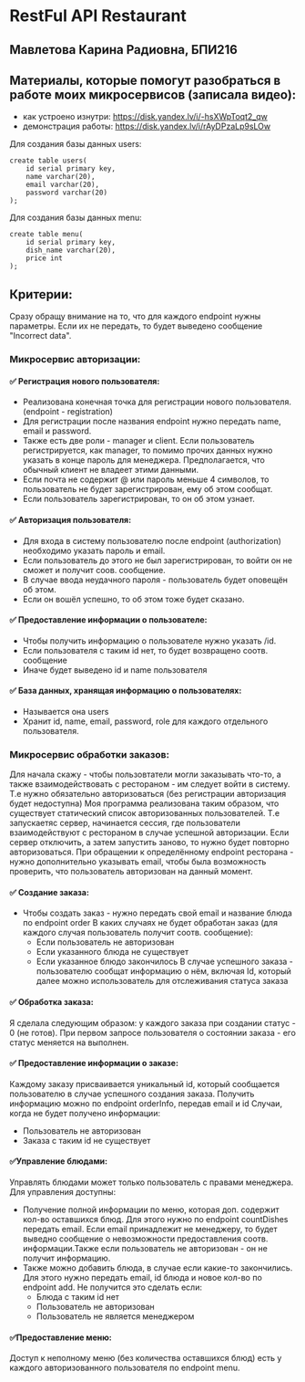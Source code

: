 # RestFul API Restaurant
## Мавлетова Карина Радиовна, БПИ216
## Материалы, которые помогут разобраться в работе моих микросервисов (записала видео):
- как устроено изнутри: https://disk.yandex.lv/i/-hsXWpToqt2_qw
- демонстрация работы: https://disk.yandex.lv/i/rAyDPzaLp9sLOw

Для создания базы данных users:
```
create table users(
    id serial primary key,
    name varchar(20),
    email varchar(20),
    password varchar(20)
);
```

Для создания базы данных menu:
```
create table menu(
    id serial primary key,
    dish_name varchar(20),
    price int
);
```
## Критерии:
Сразу обращу внимание на то, что для каждого endpoint нужны параметры. Если их не передать, то будет выведено сообщение "Incorrect data".
### Микросервис авторизации:
#### :white_check_mark: Регистрация нового пользователя:
- Реализована конечная точка для регистрации нового пользователя. (endpoint - registration)
- Для регистрации после названия endpoint нужно передать name, email и password.
- Также есть две роли - manager и client. Если пользователь регистрируется, как manager, то помимо прочих данных нужно указать в конце пароль для менеджера. Предполагается, что обычный клиент не владеет этими данными.
- Если почта не содержит @ или пароль меньше 4 символов, то пользователь не будет зарегистрирован, ему об этом сообщат.
- Если пользователь зарегистрирован, то он об этом узнает.
#### :white_check_mark: Авторизация пользователя:
- Для входа в систему пользователю после endpoint (authorization) необходимо указать пароль и email.
- Если пользователь до этого не был зарегистрирован, то войти он не сможет и получит соов. сообщение.
- В случае ввода неудачного пароля - пользователь будет оповещён об этом.
- Если он вошёл успешно, то об этом тоже будет сказано.

#### :white_check_mark: Предоставление информации о пользователе:
- Чтобы получить информацию о пользователе нужно указать /id.
- Если пользователя с таким id нет, то будет возвращено соотв. сообщение
- Иначе будет выведено id и name пользователя
#### :white_check_mark: База данных, хранящая информацию о пользователях:
- Называется она users
- Хранит id, name, email, password, role для каждого отдельного пользователя.

### Микросервис обработки заказов:
Для начала скажу - чтобы пользовтатели могли заказывать что-то, а также взаимодействовать с рестораном - им следует войти в систему. 
Т.е нужно обязательно авторизоваться (без регистрации авторизация будет недоступна)
Моя программа реализована таким образом, что существует статический список авторизованных пользователей. Т.е запускаетяс сервер, начинается сессия, где пользователи взаимодействуют с рестораном в случае успешной авторизации.
Если сервер отключить, а затем запустить заново, то нужно будет повторно авторизоваться.
При обращении к определённому endpoint ресторана - нужно дополнительно указывать email, чтобы была возможность проверить, что пользователь авторизован на данный момент.

#### :white_check_mark: Создание заказа:
- Чтобы создать заказ - нужно передать свой email и название блюда по endpoint order
В каких случаях не будет обработан заказ (для каждого случая пользователь получит соотв. сообщение):
  - Если пользователь не авторизован
  - Если указанного блюда не существует
  - Если указанное блюдо закончилось
В случае успешного заказа - пользователю сообщат информацию о нём, включая Id, который далее можно использователь для отслеживания статуса заказа

#### :white_check_mark: Обработка заказа:
Я сделала следующим образом: у каждого заказа при создании статус - 0 (не готов). При первом запросе пользователя о состоянии заказа - его статус меняется на выполнен.

#### :white_check_mark: Предоставление информации о заказе:
Каждому заказу присваивается уникальный id, который сообщается пользователю в случае успешного создания заказа. Получить информацию можно по endpoint orderInfo, передав email и id
Случаи, когда не будет получено информации:
- Пользователь не авторизован
- Заказа с таким id не существует

#### :white_check_mark:Управление блюдами:
Управлять блюдами может только пользователь с правами менеджера.
Для управления доступны:
- Получение полной информации по меню, которая доп. содержит кол-во оставшихся блюд. Для этого нужно по endpoint countDishes передать email. Если email принадлежит не менеджеру, то будет выведно сообщение о невозможности предоставления соотв. информации.Также если пользователь не авторизован - он не получит информацию.
- Также можно добавить блюда, в случае если какие-то закончились. Для этого нужно передать email, id блюда и новое кол-во по endpoint add.
   Не получится это сделать если:
     - Блюда с таким id нет
     - Пользователь не авторизован
     - Пользователь не является менеджером
     
#### :white_check_mark:Предоставление меню:
Доступ к неполному меню (без количества оставшихся блюд) есть у каждого авторизованного пользователя по endpoint menu.

 




 

